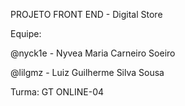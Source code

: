 PROJETO FRONT END - Digital Store

Equipe:

@nyck1e - Nyvea Maria Carneiro Soeiro

@lilgmz - Luiz Guilherme Silva Sousa

Turma: GT ONLINE-04
